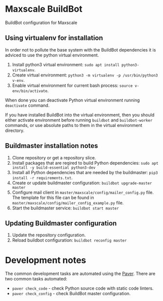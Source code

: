 # Maxscale BuildBot

BuildBot configuration for Maxscale

## Using virtualenv for installation

In order not to pollute the base system with the BuildBot dependencies it is adviced to use the python virtual environment.

1. Install python3 virtual environment: `sudo apt install python3-virtualenv`.
2. Create virtual environment: `python3 -m virtualenv -p /usr/bin/python3 v-env`.
3. Enable virtual environment for current bash process: `source v-env/bin/activate`.

When done you can deactivate Python virtual environment running `deactivate` command.

If you have installed BuildBot into the virtual environment, then you should either activate environment before running `buildbot` and `buildbot-worker` commands, or use absolute paths to them in the virtual environment directory.

## Buildmaster installation notes

1. Clone repository or get a repository slice.
2. Install packages that are reqired to build Python dependencies: `sudo apt install -y build-essential python3-dev`
2. Install all Python dependencies that are needed by the buildmaster: `pip3 install -r requirements.txt`.
3. Create or update buildmaster configuration: `buildbot upgrade-master master`
4. Configure mail client in `master/maxscale/config/mailer_config.py` file. The template for this file can be found in `master/maxscale/config/mailer_config_example.py` file.
5. Start the buildmaster service: `buildbot start master`

## Updating Buildmaster configuration

1. Update the repository configuration.
2. Reload buildbot configuration: `buildbot reconfig master`

# Development notes

The common development tasks are automated using the [Paver](https://github.com/paver/paver). There are two common tasks automated:

* `paver check_code` - check Python source code with static code linters.
* `paver check_config` - check BuildBot master configuration.
